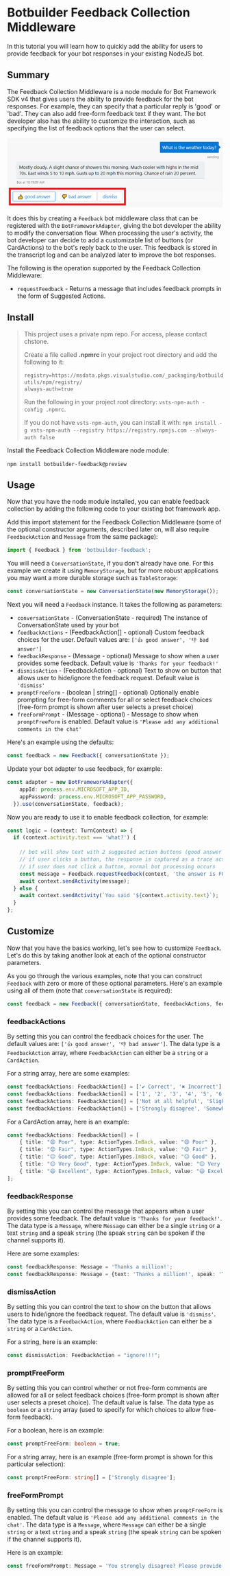 # Botbuilder Feedback Collection Middleware

In this tutorial you will learn how to quickly add the ability for users to provide feedback for your bot responses in your existing NodeJS bot.

## Summary

The Feedback Collection Middleware is a node module for Bot Framework SDK v4 that gives users the ability to provide feedback for the bot responses. For example, they can specify that a particular reply is 'good' or 'bad'. They can also add free-form feedback text if they want. The bot developer also has the ability to customize the interaction, such as specifying the list of feedback options that the user can select.

![running](images/default-feedback-annotated-resized-66.png)

It does this by creating a `Feedback` bot middleware class that can be registered with the `BotFrameworkAdapter`, giving the bot developer the ability to modify the conversation flow. When processing the user's activity, the bot developer can decide to add a customizable list of buttons (or CardActions) to the bot's reply back to the user. This feedback is stored in the transcript log and can be analyzed later to improve the bot responses.

The following is the operation supported by the Feedback Collection Middleware:
- `requestFeedback` - Returns a message that includes feedback prompts in the form of Suggested Actions.

## Install

> This project uses a private npm repo. For access, please contact chstone.
>
> Create a file called **.npmrc** in your project root directory and add the following to it:
>
> ```
> registry=https://msdata.pkgs.visualstudio.com/_packaging/botbuilder-utils/npm/registry/
> always-auth=true
> ```
>
> Run the following in your project root directory: `vsts-npm-auth -config .npmrc`.
>
> If you do not have `vsts-npm-auth`, you can install it with: `npm install -g vsts-npm-auth --registry https://registry.npmjs.com --always-auth false`

Install the Feedback Collection Middleware node module:

`npm install botbuilder-feedback@preview`

## Usage

Now that you have the node module installed, you can enable feedback collection by adding the following code to your existing bot framework app.

Add this import statement for the Feedback Collection Middleware (some of the optional constructor arguments, described later on, will also require `FeedbackAction` and `Message` from the same package):

```TypeScript
import { Feedback } from 'botbuilder-feedback';
```

You will need a `ConversationState`, if you don't already have one. For this example we create it using `MemoryStorage`, but for more robust applications you may want a more durable storage such as `TableStorage`:

```TypeScript
const conversationState = new ConversationState(new MemoryStorage());
```

Next you will need a `Feedback` instance. It takes the following as parameters:

- `conversationState` - (ConversationState - required) The instance of ConversationState used by your bot
- `feedbackActions` - (FeedbackAction[] - optional) Custom feedback choices for the user. Default values are: `['👍 good answer', '👎 bad answer']`
- `feedbackResponse` - (Message - optional) Message to show when a user provides some feedback. Default value is `'Thanks for your feedback!'`
- `dismissAction` - (FeedbackAction - optional) Text to show on button that allows user to hide/ignore the feedback request. Default value is `'dismiss'`
- `promptFreeForm` - (boolean | string[] - optional) Optionally enable prompting for free-form comments for all or select feedback choices (free-form prompt is shown after user selects a preset choice)
- `freeFormPrompt` - (Message - optional) - Message to show when `promptFreeForm` is enabled. Default value is `'Please add any additional comments in the chat'`

Here's an example using the defaults:

```TypeScript
const feedback = new Feedback({ conversationState });
```

Update your bot adapter to use feedback, for example:

```TypeScript
const adapter = new BotFrameworkAdapter({
    appId: process.env.MICROSOFT_APP_ID,
    appPassword: process.env.MICROSOFT_APP_PASSWORD,
  }).use(conversationState, feedback);
```

Now you are ready to use it to enable feedback collection, for example:

```TypeScript
const logic = (context: TurnContext) => {
  if (context.activity.text === 'what?') {

    // bot will show text with 2 suggested action buttons (good answer / bad answer)
    // if user clicks a button, the response is captured as a trace activity, along with original question and original bot response.
    // if user does not click a button, normal bot processing occurs
    const message = Feedback.requestFeedback(context, 'the answer is FOO');
    await context.sendActivity(message);
  } else {
    await context.sendActivity(`You said '${context.activity.text}`);
  }
};
```

## Customize

Now that you have the basics working, let's see how to customize `Feedback`. Let's do this by taking another look at each of the optional constructor parameters.

As you go through the various examples, note that you can construct `Feedback` with zero or more of these optional parameters. Here's an example using all of them (note that `conversationState` is required):

```TypeScript
const feedback = new Feedback({ conversationState, feedbackActions, feedbackResponse, dismissAction, promptFreeForm, freeFormPrompt });
```

### feedbackActions

By setting this you can control the feedback choices for the user. The default values are: `['👍 good answer', '👎 bad answer']`. The data type is a `FeedbackAction` array, where `FeedbackAction` can either be a `string` or a `CardAction`.

For a string array, here are some examples:

```TypeScript
const feedbackActions: FeedbackAction[] = ['✔ Correct', '✖ Incorrect'];
const feedbackActions: FeedbackAction[] = ['1', '2', '3', '4', '5', '6', '7', '8', '9', '10'];
const feedbackActions: FeedbackAction[] = ['Not at all helpful', 'Slightly helpful', 'Somewhat helpful', 'Very helpful', 'Extremely helpful'];
const feedbackActions: FeedbackAction[] = ['Strongly disagree', 'Somewhat disagree', 'Somewhat agree', 'Strongly agree'];
```

For a CardAction array, here is an example:

```TypeScript
const feedbackActions: FeedbackAction[] = [
    { title: "😩 Poor", type: ActionTypes.ImBack, value: "😩 Poor" },
    { title: "😟 Fair", type: ActionTypes.ImBack, value: "😟 Fair" },
    { title: "😐 Good", type: ActionTypes.ImBack, value: "😐 Good" },
    { title: "😊 Very Good", type: ActionTypes.ImBack, value: "😊 Very Good" },
    { title: "😄 Excellent", type: ActionTypes.ImBack, value: "😄 Excellent" },
];
```

### feedbackResponse

By setting this you can control the message that appears when a user provides some feedback. The default value is `'Thanks for your feedback!'`. The data type is a `Message`, where `Message` can either be a single `string` or a text `string` and a speak `string` (the speak `string` can be spoken if the channel supports it).

Here are some examples:

```TypeScript
const feedbackResponse: Message = 'Thanks a million!';
const feedbackResponse: Message = {text: 'Thanks a million!', speak: 'Thanks a <emphasis level=\"moderate\">million</emphasis>!' };
```

### dismissAction

By setting this you can control the text to show on the button that allows users to hide/ignore the feedback request. The default value is `'dismiss'`. The data type is a `FeedbackAction`, where `FeedbackAction` can either be a `string` or a `CardAction`.

For a string, here is an example:

```TypeScript
const dismissAction: FeedbackAction = "ignore!!!";
```

### promptFreeForm

By setting this you can control whether or not free-form comments are allowed for all or select feedback choices (free-form prompt is shown after user selects a preset choice). The default value is false. The data type as `boolean` or a `string` array (used to specify for which choices to allow free-form feedback).

For a boolean, here is an example:

```TypeScript
const promptFreeForm: boolean = true;
```

For a string array, here is an example (free-form prompt is shown for this particular selection):

```TypeScript
const promptFreeForm: string[] = ['Strongly disagree'];
```

### freeFormPrompt

By setting this you can control the message to show when `promptFreeForm` is enabled. The default value is `'Please add any additional comments in the chat'`.  The data type is a `Message`, where `Message` can either be a single `string` or a text `string` and a speak `string` (the speak `string` can be spoken if the channel supports it).

Here is an example:

```TypeScript
const freeFormPrompt: Message = 'You strongly disagree? Please provide additional feedback';
```
